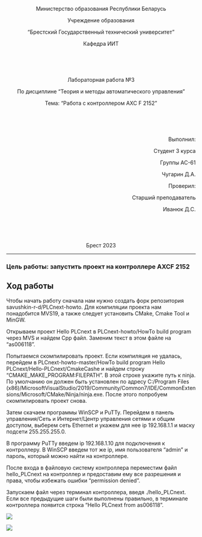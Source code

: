 <p align="center"> Министерство образования Республики Беларусь</p>
<p align="center">Учреждение образования</p>
<p align="center">“Брестский Государственный технический университет”</p>
<p align="center">Кафедра ИИТ</p>
<br><br><br>
<p align="center">Лабораторная работа №3</p>
<p align="center">По дисциплине “Теория и методы автоматического управления”</p>
<p align="center">Тема: “Работа с контроллером AXC F 2152”</p>
<br><br><br>
<p align="right">Выполнил:</p>
<p align="right">Студент 3 курса</p>
<p align="right">Группы АС-61</p>
<p align="right">Чугарин Д.А.</p>
<p align="right">Проверил:</p>
<p align="right">Старший преподаватель</p>
<p align="right">Иванюк Д.С.</p>
<br><br><br>
<p align="center">Брест 2023</p>

---

### Цель работы: запустить проект на контроллере AXCF 2152
## Ход работы 
Чтобы начать работу cначала нам нужно создать форк репозитория savushkin-r-d/PLCnext-howto. 
Для компиляции проекта нам понадобится MVS19, а также следует установить CMake, Cmake Tool и MinGW.

Открываем проект Hello PLCnext в PLCnext-howto/HowTo build program через MVS и найдем Cpp файл. 
Заменим текст в этом файле на “as006118”.

Попытаемся скомпилировать проект. Если компиляция не удалась, перейдем в PLCnext-howto-master/HowTo build program Hello PLCnext/Hello-PLCnext/CmakeCashe и найдем строку “CMAKE_MAKE_PROGRAM:FILEPATH”. 
В этой строке укажите путь к ninja. По умолчанию он должен быть установлен по адресу C:/Program Files (x86)/MicrosoftVisualStudio/2019/Community/Common7/IDE/CommonExtensions/Microsoft/CMake/Ninja/ninja.exe. 
После этого попробуем скомпилировать проект снова.

Затем скачаем программы WinSCP и PuTTy. Перейдем в панель управления/Сеть и Интернет/Центр управления сетями и общим доступом, выберем сеть Ethernet и укажем для нее ip 192.168.1.1 и маску подсети 255.255.255.0.

В программу PuTTy введем ip 192.168.1.10 для подключения к контроллеру. 
В WinSCP введем тот же ip, имя пользователя “admin” и пароль, который можно найти на контроллере.

После входа в файловую систему контроллера переместим файл hello_PLCnext на контроллер и предоставим ему все разрешения и права, чтобы избежать ошибки “permission denied”.

Запускаем файл через терминал контроллера, введя ./hello_PLCnext. Если все предыдущие шаги были выполнены правильно, в терминале контроллера появится строка “Hello PLCnext from as006118”.

![](../../images/Lab3res.png)

![](../../images/together.png)